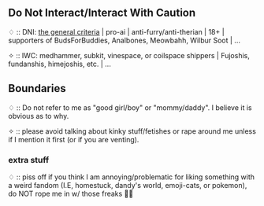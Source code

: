 ## Do Not Interact/Interact With Caution

♢ :: DNI: [the general criteria](https://basic-dni.crd.co/) | pro-ai | anti-furry/anti-therian | 18+ | supporters of BudsForBuddies, Analbones, Meowbahh, Wilbur Soot | ...

✧ :: IWC: medhammer, subkit, vinespace, or coilspace shippers | Fujoshis, fundanshis, himejoshis, etc. | ...

## Boundaries

♢ :: Do not refer to me as "good girl/boy" or "mommy/daddy". I believe it is obvious as to why.

✧ :: please avoid talking about kinky stuff/fetishes or rape around me unless if I mention it first (or if you are venting).

### extra stuff

♢ :: piss off if you think I am annoying/problematic for liking something with a weird fandom (I.E, homestuck, dandy's world, emoji-cats, or pokemon), do NOT rope me in w/ those freaks 🙏🙏
